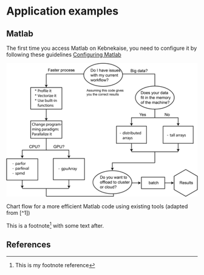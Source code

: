 # Application examples

## Matlab

The first time you access Matlab on Kebnekaise, you need to configure it by following these guidelines 
[Configuring Matlab](https://www.hpc2n.umu.se/resources/software/configure-matlab-2018)

![pctworkflow](images/pctworkflow.png)

<figcaption>Chart flow for a more efficient Matlab code using existing tools (adapted from [^1])</figcaption>

This is a footnote[^2] with some text after.

[^2]: This is my footnote reference

## References

[^1]: <a href="https://se.mathworks.com/help/parallel-computing/choosing-a-parallel-computing-solution.html" target="_blank">MathWorks documentation on Parallel Computing</a>
